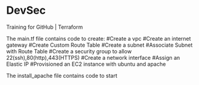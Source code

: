 # DevSec
Training for GitHub | Terraform

The main.tf file contains code to create:
#Create a vpc
#Create an internet gateway
#Create Custom Route Table
#Create a subnet
#Associate Subnet with Route Table
#Create a security group to allow 22(ssh),80(http),443(HTTPS)
#Create a network interface
#Assign an Elastic IP
#Provisioned an EC2 instance with ubuntu and apache


The install_apache file contains code to start 

